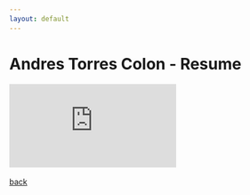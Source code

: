 ```yaml
---
layout: default
---
```


# Andres Torres Colon - Resume

![Resume](https://github.com/Andres2295/Andres-Torres-Colon/blob/master/Resume/resume.pdf)

[back](./)